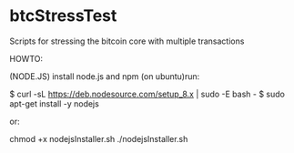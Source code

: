 # btcStressTest
Scripts for stressing the bitcoin core with multiple transactions

HOWTO:

(NODE.JS)
install node.js and npm (on ubuntu)run:

$ curl -sL https://deb.nodesource.com/setup_8.x | sudo -E bash -
$ sudo apt-get install -y nodejs

or:

chmod +x nodejsInstaller.sh
./nodejsInstaller.sh
